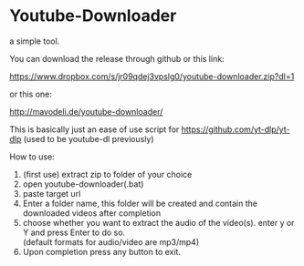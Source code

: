 # Youtube-Downloader
a simple tool.

You can download the release through github or this link:

https://www.dropbox.com/s/jr09qdej3vpslg0/youtube-downloader.zip?dl=1

or this one:

http://mavodeli.de/youtube-downloader/

This is basically just an ease of use script for https://github.com/yt-dlp/yt-dlp (used to be youtube-dl previously)


How to use:
1. (first use) extract zip to folder of your choice
2. open youtube-downloader(.bat)
3. paste target url
4. Enter a folder name, this folder will be created and contain the downloaded videos after completion
5. choose whether you want to extract the audio of the video(s). enter y or Y and press Enter to do so.  
(default formats for audio/video are mp3/mp4)
7. Upon completion press any button to exit.
